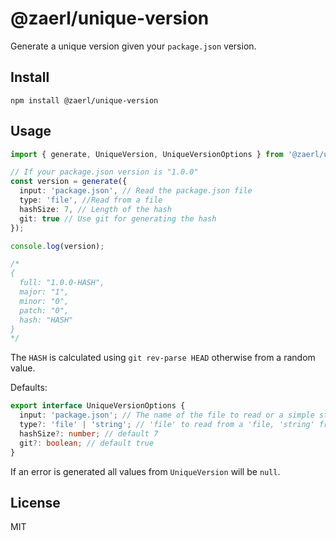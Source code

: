 # @zaerl/unique-version
Generate a unique version given your `package.json` version.

## Install
`npm install @zaerl/unique-version`

## Usage

```typescript
import { generate, UniqueVersion, UniqueVersionOptions } from '@zaerl/unique-version';

// If your package.json version is "1.0.0"
const version = generate({
  input: 'package.json', // Read the package.json file
  type: 'file', //Read from a file
  hashSize: 7, // Length of the hash
  git: true // Use git for generating the hash
});

console.log(version);

/*
{
  full: "1.0.0-HASH",
  major: "1",
  minor: "0",
  patch: "0",
  hash: "HASH"
}
*/
```

The `HASH` is calculated using `git rev-parse HEAD` otherwise from a random value.

Defaults:

```typescript
export interface UniqueVersionOptions {
  input: 'package.json'; // The name of the file to read or a simple string with the version
  type?: 'file' | 'string'; // 'file' to read from a 'file, 'string' from a string
  hashSize?: number; // default 7
  git?: boolean; // default true
}
```

If an error is generated all values from `UniqueVersion` will be `null`.

## License

MIT
